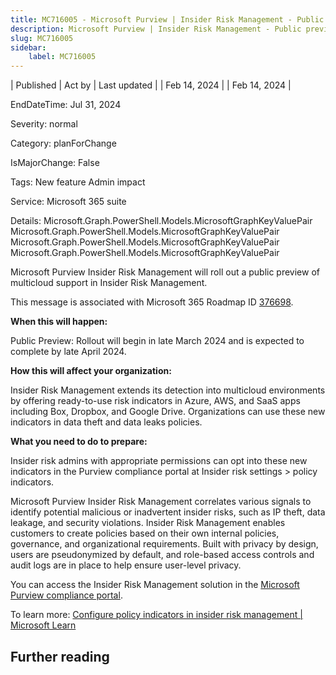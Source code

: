 ```yaml
---
title: MC716005 - Microsoft Purview | Insider Risk Management - Public preview of multicloud support
description: Microsoft Purview | Insider Risk Management - Public preview of multicloud support
slug: MC716005
sidebar:
    label: MC716005
---
```



| Published | Act by | Last updated |
| Feb 14, 2024 |  | Feb 14, 2024 |

EndDateTime: Jul 31, 2024

Severity: normal

Category: planForChange

IsMajorChange: False

Tags: New feature Admin impact

Service: Microsoft 365 suite

Details: Microsoft.Graph.PowerShell.Models.MicrosoftGraphKeyValuePair Microsoft.Graph.PowerShell.Models.MicrosoftGraphKeyValuePair Microsoft.Graph.PowerShell.Models.MicrosoftGraphKeyValuePair Microsoft.Graph.PowerShell.Models.MicrosoftGraphKeyValuePair

<p>Microsoft Purview Insider Risk Management will roll out a public preview of multicloud support in Insider Risk Management.</p>
<p>This message is associated with Microsoft 365 Roadmap ID <a href="https://www.microsoft.com/microsoft-365/roadmap?filters=&amp;searchterms=376698" target="_blank">376698</a>.<br></p>

<p><b>When this will happen:</b><br></p>

<p>Public Preview: Rollout will begin in late March 2024 and is expected to complete by late April 2024.</p>

<p><b>How this will affect your organization:</b><br></p>

<p>Insider Risk Management extends its detection into multicloud environments by offering ready-to-use risk indicators in Azure, AWS, and SaaS apps including Box, Dropbox, and Google Drive. Organizations can use these new indicators in data theft and data leaks policies.&nbsp;&nbsp;</p><p><b>What you need to do to prepare:</b><br></p>
<p>Insider risk admins with appropriate permissions can opt into these new indicators in the Purview compliance portal </span>at Insider risk settings &gt; policy indicators.
</p><p>
</p>

<p>Microsoft Purview Insider Risk Management correlates various signals to identify potential malicious or inadvertent insider risks, such as IP theft, data leakage, and security violations. Insider Risk Management enables customers to create policies based on their own internal policies, governance, and organizational requirements. Built with privacy by design, users are pseudonymized by default, and role-based access controls and audit logs are in place to help ensure user-level privacy.<br></p><p>
</p>
<p>You can access the Insider Risk Management solution in the <a href="https://purview.microsoft.com/compliance" target="_blank">Microsoft Purview compliance portal</a>.<br></p><p>To learn more: <a href="https://learn.microsoft.com/purview/insider-risk-management-settings-policy-indicators" target="_blank">Configure policy indicators in insider risk management | Microsoft Learn</a></p>

## Further reading
